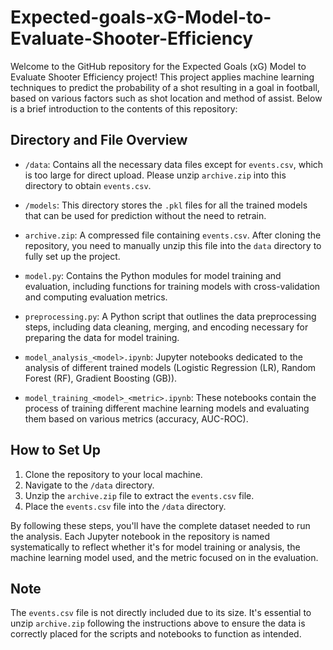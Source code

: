 # Expected-goals-xG-Model-to-Evaluate-Shooter-Efficiency

Welcome to the GitHub repository for the Expected Goals (xG) Model to Evaluate Shooter Efficiency project! This project applies machine learning techniques to predict the probability of a shot resulting in a goal in football, based on various factors such as shot location and method of assist. Below is a brief introduction to the contents of this repository:

## Directory and File Overview

- `/data`: Contains all the necessary data files except for `events.csv`, which is too large for direct upload. Please unzip `archive.zip` into this directory to obtain `events.csv`.

- `/models`: This directory stores the `.pkl` files for all the trained models that can be used for prediction without the need to retrain.

- `archive.zip`: A compressed file containing `events.csv`. After cloning the repository, you need to manually unzip this file into the `data` directory to fully set up the project.

- `model.py`: Contains the Python modules for model training and evaluation, including functions for training models with cross-validation and computing evaluation metrics.

- `preprocessing.py`: A Python script that outlines the data preprocessing steps, including data cleaning, merging, and encoding necessary for preparing the data for model training.

- `model_analysis_<model>.ipynb`: Jupyter notebooks dedicated to the analysis of different trained models (Logistic Regression (LR), Random Forest (RF), Gradient Boosting (GB)).

- `model_training_<model>_<metric>.ipynb`: These notebooks contain the process of training different machine learning models and evaluating them based on various metrics (accuracy, AUC-ROC).

## How to Set Up

1. Clone the repository to your local machine.
2. Navigate to the `/data` directory.
3. Unzip the `archive.zip` file to extract the `events.csv` file.
4. Place the `events.csv` file into the `/data` directory.

By following these steps, you'll have the complete dataset needed to run the analysis. Each Jupyter notebook in the repository is named systematically to reflect whether it's for model training or analysis, the machine learning model used, and the metric focused on in the evaluation.

## Note

The `events.csv` file is not directly included due to its size. It's essential to unzip `archive.zip` following the instructions above to ensure the data is correctly placed for the scripts and notebooks to function as intended.
